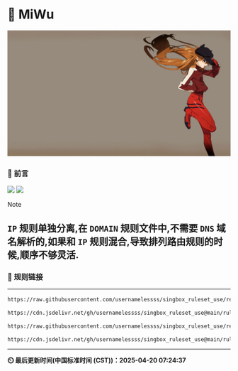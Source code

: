 
# 🧸 MiWu
![](https://raw.githubusercontent.com/usernamelessss/picture-bed/main/images/202504042256831.jpg)
### 📣 前言
![](https://shields.io/badge/-移除重复规则-ff69b4) ![](https://shields.io/badge/-IP&nbsp;规则单独存放不与&nbsp;DOMAIN&nbsp;等混合-green)
> [!NOTE]
**`IP` 规则单独分离,在 `DOMAIN` 规则文件中,不需要 `DNS` 域名解析的,如果和 `IP` 规则混合,导致排列路由规则的时候,顺序不够灵活.**
---

###  🔗 规则链接
---

```url
https://raw.githubusercontent.com/usernamelessss/singbox_ruleset_use/refs/heads/main/rule/MiWu/MiWu_No_IP.json
```

```url
https://cdn.jsdelivr.net/gh/usernamelessss/singbox_ruleset_use@main/rule/MiWu/MiWu_No_IP.json
```

```url
https://raw.githubusercontent.com/usernamelessss/singbox_ruleset_use/refs/heads/main/rule/MiWu/MiWu_No_IP.srs
```

```url
https://cdn.jsdelivr.net/gh/usernamelessss/singbox_ruleset_use@main/rule/MiWu/MiWu_No_IP.srs
```

---
**⏲️ 最后更新时间(中国标准时间 (CST))：2025-04-20 07:24:37**